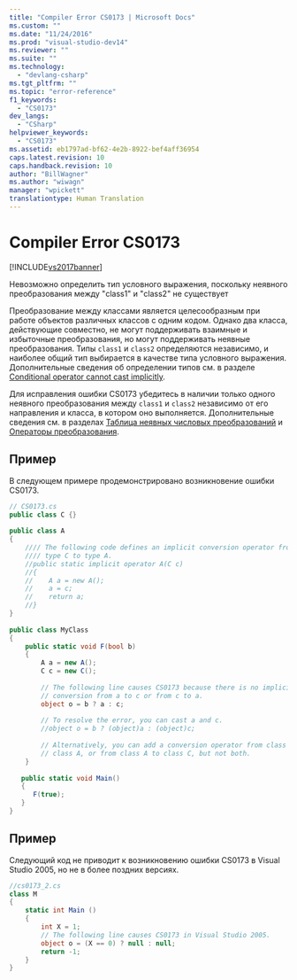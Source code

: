 ```yaml
---
title: "Compiler Error CS0173 | Microsoft Docs"
ms.custom: ""
ms.date: "11/24/2016"
ms.prod: "visual-studio-dev14"
ms.reviewer: ""
ms.suite: ""
ms.technology: 
  - "devlang-csharp"
ms.tgt_pltfrm: ""
ms.topic: "error-reference"
f1_keywords: 
  - "CS0173"
dev_langs: 
  - "CSharp"
helpviewer_keywords: 
  - "CS0173"
ms.assetid: eb1797ad-bf62-4e2b-8922-bef4aff36954
caps.latest.revision: 10
caps.handback.revision: 10
author: "BillWagner"
ms.author: "wiwagn"
manager: "wpickett"
translationtype: Human Translation
---
```

# Compiler Error CS0173
[!INCLUDE[vs2017banner](../../../csharp/includes/vs2017banner.md)]

Невозможно определить тип условного выражения, поскольку неявного преобразования между "class1" и "class2" не существует  
  
 Преобразование между классами является целесообразным при работе объектов различных классов с одним кодом.  Однако два класса, действующие совместно, не могут поддерживать взаимные и избыточные преобразования, но могут поддерживать неявные преобразования.  Типы `class1` и `class2` определяются независимо, и наиболее общий тип выбирается в качестве типа условного выражения.  Дополнительные сведения об определении типов см. в разделе [Conditional operator cannot cast implicitly](http://go.microsoft.com/fwlink/?LinkId=213999).  
  
 Для исправления ошибки CS0173 убедитесь в наличии только одного неявного преобразования между `class1` и `class2` независимо от его направления и класса, в котором оно выполняется.  Дополнительные сведения см. в разделах [Таблица неявных числовых преобразований](../../../csharp/language-reference/keywords/implicit-numeric-conversions-table.md) и [Операторы преобразования](../../../csharp/programming-guide/statements-expressions-operators/conversion-operators.md).  
  
## Пример  
 В следующем примере продемонстрировано возникновение ошибки CS0173.  
  
```c#  
// CS0173.cs  
public class C {}  
  
public class A   
{  
    //// The following code defines an implicit conversion operator from    
    //// type C to type A.  
    //public static implicit operator A(C c)  
    //{  
    //    A a = new A();  
    //    a = c;  
    //    return a;  
    //}  
}  
  
public class MyClass  
{  
    public static void F(bool b)  
    {  
        A a = new A();  
        C c = new C();  
  
        // The following line causes CS0173 because there is no implicit  
        // conversion from a to c or from c to a.  
        object o = b ? a : c;  
  
        // To resolve the error, you can cast a and c.  
        //object o = b ? (object)a : (object)c;  
  
        // Alternatively, you can add a conversion operator from class C to  
        // class A, or from class A to class C, but not both.  
    }  
  
   public static void Main()  
   {  
      F(true);  
   }  
}  
```  
  
## Пример  
 Следующий код не приводит к возникновению ошибки CS0173 в Visual Studio 2005, но не в более поздних версиях.  
  
```c#  
//cs0173_2.cs  
class M  
{  
    static int Main ()  
    {  
        int X = 1;  
        // The following line causes CS0173 in Visual Studio 2005.  
        object o = (X == 0) ? null : null;  
        return -1;  
    }  
}  
```